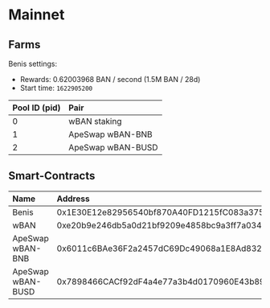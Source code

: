 # Mainnet

## Farms <a id="farms"></a>

Benis settings:‌

* Rewards: 0.62003968 BAN / second \(1.5M BAN / 28d\)
* Start time: `1622905200`

| Pool ID \(pid\) | Pair |
| :--- | :--- |
| 0 | wBAN staking |
| 1 | ApeSwap wBAN-BNB |
| 2 | ApeSwap wBAN-BUSD |

## Smart-Contracts <a id="smart-contracts"></a>

| Name | Address |
| :--- | :--- |
| Benis | 0x1E30E12e82956540bf870A40FD1215fC083a3751 |
| wBAN | 0xe20b9e246db5a0d21bf9209e4858bc9a3ff7a034 |
| ApeSwap wBAN-BNB | 0x6011c6BAe36F2a2457dC69Dc49068a1E8Ad832DD |
| ApeSwap wBAN-BUSD | 0x7898466CACf92dF4a4e77a3b4d0170960E43b896 |

